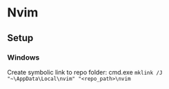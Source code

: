 # Nvim

## Setup

### Windows

Create symbolic link to repo folder: cmd.exe `mklink /J "~\AppData\Local\nvim" "<repo_path>\nvim`
